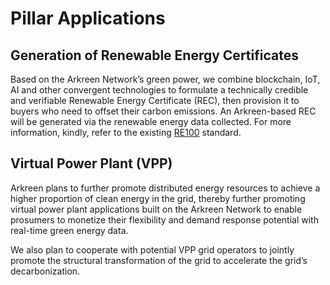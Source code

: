# Pillar Applications

## Generation of Renewable Energy Certificates

Based on the Arkreen Network’s green power, we combine blockchain, IoT, AI and other convergent technologies to formulate a technically credible and verifiable Renewable Energy Certificate (REC), then provision it to buyers who need to offset their carbon emissions. An Arkreen-based REC will be generated via the renewable energy data collected. For more information, kindly, refer to the existing [RE100](https://www.there100.org/) standard.

## Virtual Power Plant (VPP)

Arkreen plans to further promote distributed energy resources to achieve a higher proportion of clean energy in the grid, thereby further promoting virtual power plant applications built on the Arkreen Network to enable prosumers to monetize their flexibility and demand response potential with real-time green energy data.

We also plan to cooperate with potential VPP grid operators to jointly promote the structural transformation of the grid to accelerate the grid’s decarbonization.

